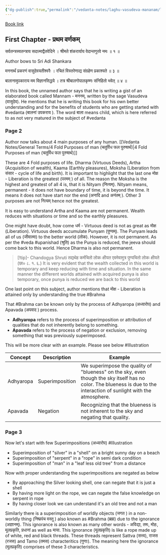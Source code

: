 ```yaml
---
{"dg-publish":true,"permalink":"/vedanta-notes/laghu-vasudeva-mananam/laghu-vasudeva-mananam/"}
---
```


[Book link](https://archive.org/details/LaghuvasudevamananamSubrahmanyaSastri1928SVV)

## First Chapter - प्रथम वर्णकम् 

सर्वतन्त्रस्वतन्त्राय सदात्माद्वैतवेदिने । 
श्रीमते शंकरार्याय वेदान्तगुरवे नमः ॥ १ ॥

Author bows to Sri Adi Shankara

मननार्थं प्रकरणं वासुदेवयतीश्वरैः । 
रचितं विस्तरेणाद्य संग्रहेण प्रकाश्यते ॥ ३ ॥

बालानामुपकाराय मम विज्ञानसिद्धये । 
तत्र श्रीबालगोपालकृष्णः संनिहितो भवेत् ॥ ४ ॥

In this book, the unnamed author says that he is writing a gist of an elaborated book called Mannam - मननम्, written by the sage Vasudeva (वासुदेव). He mentions that he is writing this book for his own better understanding and for the benefits of students who are getting started with #vedanta  (बालनां उपकराय ). The word बाला means child, which is here referred to as not very matured in the  subject of #vedanta 

### Page 2

Author now talks about 4 main purposes of any human. [[Vedanta Notes/General Terms/4 Fold Purposes of man (चतुर्विध फल पुरुषार्थ)\|4 Fold Purposes of man (चतुर्विध फल पुरुषार्थ)]]

These are 4 Fold purposes of life. Dharma (Virtuous Deeds), Artha (Acquisition of wealth), Kaama (Earthly pleasures), Moksha (Liberation from संसार - cycle of life and birth). It is important to highlight that the last one मोक्ष - Liberation is the greatest (परमम् ) of all. The reason the Moksha is the highest and greatest of all 4 is, that it is Nityam (नित्यम्). Nityam means, permanent - it does not have boundary of time, it is beyond the time. It means it does not have start nor the end (अनादि  and अनंतम् ). Other 3 purposes are not नित्यम् hence not the greatest. 

It is easy to understand Artha and Kaama are not permanent. Wealth reduces with situations or time and so the earthly pleasures. 

One might have doubt, how come धर्म - Virtuous deed is not as great as मोक्ष  (Liberation). Virtuous deeds accumulate Punyam (पुण्यम्). The Punyam leads all of us (जीवात्मा) to the better world (लोक). However, it is not permanent. As per the #veda #upanishad (श्रुति) as the Punya is reduced, the jeeva should come back to this world. Hence Dharma is also not permanent. 

>[!tip]- Chandogya Shruti
>तद्यथेह  कर्मचितो  लोकः क्षीयत एवमेवामुत्र पुण्यचितो  लोकः क्षीयते (छा० ८. १. ६.)
>It is very evident that the wealth collected in this world is temporary and keep reducing with time and situation. In the same manner the different worlds attained with acquired punya is also temporary, once punya is reduced we are back to this world 

One last point on this subject, author mentions that मोक्ष - Liberation is attained only by understanding the true #Brahma 

That #Brahma can be known only by the process of Adhyaropa (अध्यारोप) and Apavada (अपवाद ) process. 

- **Adhyaropa** refers to the process of superimposition or attribution of qualities that do not inherently belong to something.
- **Apavada** refers to the process of negation or exclusion, removing something that was previously superimposed.

This will be more clear with an example. Please see below #Illustration 

| Concept   | Description     | Example                                                                                                                                                               |
| --------- | --------------- | --------------------------------------------------------------------------------------------------------------------------------------------------------------------- |
| Adhyaropa | Superimposition | We superimpose the quality of "blueness" on the sky, even though the sky itself has no color. The blueness is due to the interaction of sunlight with the atmosphere. |
| Apavada   | Negation        | Recognizing that the blueness is not inherent to the sky and negating that quality.                                                                                   |

### Page 3

Now let's start with few Superimpositions (अध्यारोप) #Illustration 
* Superimposition of "silver" in a "shell" on a bright sunny day on a beach 
* Superimposition of "serpent" in a "rope" in semi dark condition 
* Superimposition of "man" in a "leaf less old tree" from a distance

Now with proper understanding the superimpositions are negated as below 
* By approaching the Silver looking shell,  one can negate that it is just a shell
* By having more light on the rope, we can negate the false knowledge on serpent in rope
* By having closer look we can understand it's an old tree and not a man

Similarly there is a superimposition of worldly objects (जगत ) in a non-worldly thing (निष्प्रपंच वस्तु ) also known as #Brahma (ब्रह्म) due to the ignorance (अज्ञानम्).  This ignorance is also known as many other words - अविद्या, तमः, मोहः, मूलप्रकृति, प्रधानां as well as माया. This ignorance (मूलप्रकृति) is like a rope made up of white, red and black threads. These threads represent Sattva (सत्त्व), राजस (रजस) and Tamo (तमस) characteritics (गुणाः). The meaning here the ignorance (मूलप्रकृति) comprises of these 3 characteristics.




